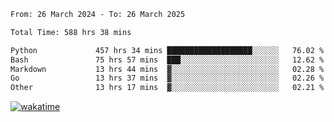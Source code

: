 <!--START_SECTION:waka-->

```txt
From: 26 March 2024 - To: 26 March 2025

Total Time: 588 hrs 38 mins

Python             457 hrs 34 mins ███████████████████░░░░░░   76.02 %
Bash               75 hrs 57 mins  ███░░░░░░░░░░░░░░░░░░░░░░   12.62 %
Markdown           13 hrs 44 mins  ▓░░░░░░░░░░░░░░░░░░░░░░░░   02.28 %
Go                 13 hrs 37 mins  ▓░░░░░░░░░░░░░░░░░░░░░░░░   02.26 %
Other              13 hrs 17 mins  ▓░░░░░░░░░░░░░░░░░░░░░░░░   02.21 %
```

<!--END_SECTION:waka-->
[![wakatime](https://wakatime.com/badge/user/5f89a63a-5294-4958-ad30-2b3455e63f2a.svg)](https://wakatime.com/@5f89a63a-5294-4958-ad30-2b3455e63f2a)
